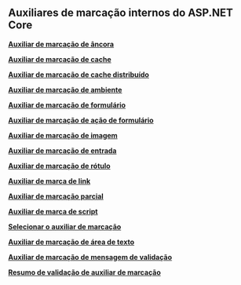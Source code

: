 ## <a name="built-in-aspnet-core-tag-helpers"></a>Auxiliares de marcação internos do ASP.NET Core

**[Auxiliar de marcação de âncora](xref:mvc/views/tag-helpers/builtin-th/anchor-tag-helper)**

**[Auxiliar de marcação de cache](xref:mvc/views/tag-helpers/builtin-th/cache-tag-helper)**

**[Auxiliar de marcação de cache distribuído](xref:mvc/views/tag-helpers/builtin-th/distributed-cache-tag-helper)**

**[Auxiliar de marcação de ambiente](xref:mvc/views/tag-helpers/builtin-th/environment-tag-helper)**

**[Auxiliar de marcação de formulário](xref:mvc/views/working-with-forms#the-form-tag-helper)**

**[Auxiliar de marcação de ação de formulário](xref:mvc/views/working-with-forms#the-form-action-tag-helper)**

**[Auxiliar de marcação de imagem](xref:mvc/views/tag-helpers/builtin-th/image-tag-helper)**

**[Auxiliar de marcação de entrada](xref:mvc/views/working-with-forms#the-input-tag-helper)**

**[Auxiliar de marcação de rótulo](xref:mvc/views/working-with-forms#the-label-tag-helper)**

**[Auxiliar de marca de link](xref:mvc/views/tag-helpers/builtin-th/link-tag-helper)**

**[Auxiliar de marcação parcial](xref:mvc/views/tag-helpers/builtin-th/partial-tag-helper)**

**[Auxiliar de marca de script](xref:mvc/views/tag-helpers/builtin-th/script-tag-helper)**

**[Selecionar o auxiliar de marcação](xref:mvc/views/working-with-forms#the-select-tag-helper)**

**[Auxiliar de marcação de área de texto](xref:mvc/views/working-with-forms#the-textarea-tag-helper)**

**[Auxiliar de marcação de mensagem de validação](xref:mvc/views/working-with-forms#the-validation-message-tag-helper)**

**[Resumo de validação de auxiliar de marcação](xref:mvc/views/working-with-forms#the-validation-summary-tag-helper)**
